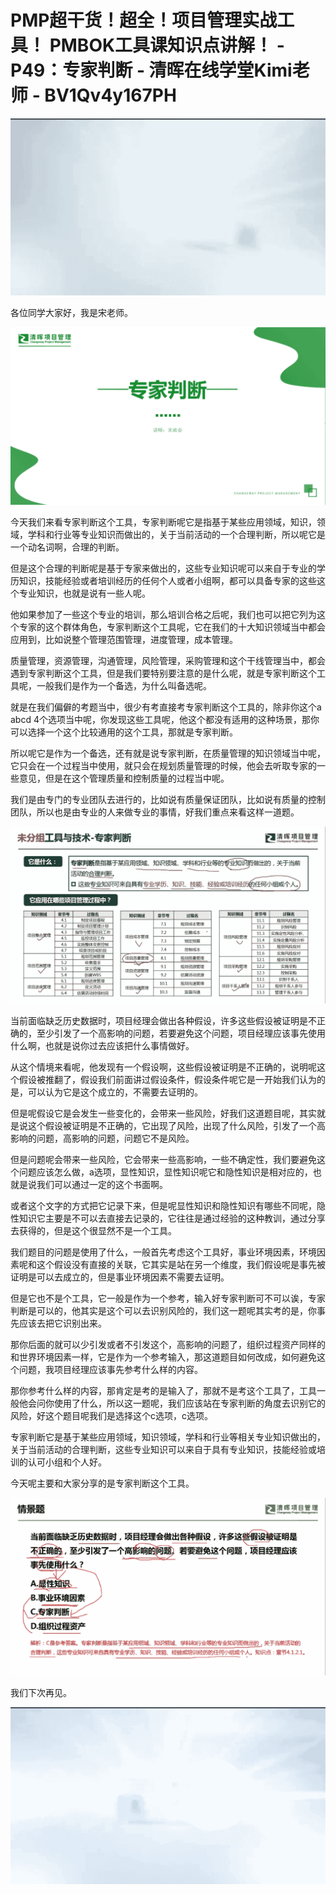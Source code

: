 # PMP超干货！超全！项目管理实战工具！ PMBOK工具课知识点讲解！ - P49：专家判断 - 清晖在线学堂Kimi老师 - BV1Qv4y167PH

![](img/b0b547ed686316653387023d79cfbb05_0.png)

各位同学大家好，我是宋老师。

![](img/b0b547ed686316653387023d79cfbb05_2.png)

今天我们来看专家判断这个工具，专家判断呢它是指基于某些应用领域，知识，领域，学科和行业等专业知识而做出的，关于当前活动的一个合理判断，所以呢它是一个动名词啊，合理的判断。

但是这个合理的判断呢是基于专家来做出的，这些专业知识呢可以来自于专业的学历知识，技能经验或者培训经历的任何个人或者小组啊，都可以具备专家的这些这个专业知识，也就是说有一些人呢。

他如果参加了一些这个专业的培训，那么培训合格之后呢，我们也可以把它列为这个专家的这个群体角色，专家判断这个工具呢，它在我们的十大知识领域当中都会应用到，比如说整个管理范围管理，进度管理，成本管理。

质量管理，资源管理，沟通管理，风险管理，采购管理和这个干线管理当中，都会遇到专家判断这个工具，但是我们要特别要注意的是什么呢，就是专家判断这个工具呢，一般我们是作为一个备选，为什么叫备选呢。

就是在我们偏僻的考题当中，很少有考直接考专家判断这个工具的，除非你这个a abcd 4个选项当中呢，你发现这些工具呢，他这个都没有适用的这种场景，那你可以选择一个这个比较通用的这个工具，那就是专家判断。

所以呢它是作为一个备选，还有就是说专家判断，在质量管理的知识领域当中呢，它只会在一个过程当中使用，就只会在规划质量管理的时候，他会去听取专家的一些意见，但是在这个管理质量和控制质量的过程当中呢。

我们是由专门的专业团队去进行的，比如说有质量保证团队，比如说有质量的控制团队，所以也是由专业的人来做专业的事情，好我们重点来看这样一道题。



![](img/b0b547ed686316653387023d79cfbb05_4.png)

当前面临缺乏历史数据时，项目经理会做出各种假设，许多这些假设被证明是不正确的，至少引发了一个高影响的问题，若要避免这个问题，项目经理应该事先使用什么啊，也就是说你过去应该把什么事情做好。

从这个情境来看呢，他发现有一个假设啊，这些假设被证明是不正确的，说明呢这个假设被推翻了，假设我们前面讲过假设条件，假设条件呢它是一开始我们认为的是，可以认为它是这个成立的，不需要去证明的。

但是呢假设它是会发生一些变化的，会带来一些风险，好我们这道题目呢，其实就是说这个假设被证明是不正确的，它出现了风险，出现了什么风险，引发了一个高影响的问题，高影响的问题，问题它不是风险。

但是问题呢会带来一些风险，它会带来一些高影响，一些不确定性，我们要避免这个问题应该怎么做，a选项，显性知识，显性知识呢它和隐性知识是相对应的，也就是说我们可以通过一定的这个书面啊。

或者这个文字的方式把它记录下来，但是呢显性知识和隐性知识有哪些不同呢，隐性知识它主要是不可以去直接去记录的，它往往是通过经验的这种教训，通过分享去获得的，但是这个很显然不是一个工具。

我们题目的问题是使用了什么，一般首先考虑这个工具好，事业环境因素，环境因素呢和这个假设没有直接的关联，它其实是站在另一个维度，我们假设呢是事先被证明是可以去成立的，但是事业环境因素不需要去证明。

但是它也不是个工具，它一般是作为一个参考，输入好专家判断可不可以诶，专家判断是可以的，他其实是这个可以去识别风险的，我们这一题呢其实考的是，你事先应该去把它识别出来。

那你后面的就可以少引发或者不引发这个，高影响的问题了，组织过程资产同样的和世界环境因素一样，它是作为一个参考输入，那这道题目如何改成，如何避免这个问题，我项目经理应该事先参考什么样的内容。

那你参考什么样的内容，那肯定是考的是输入了，那就不是考这个工具了，工具一般他会问你使用了什么，所以这一题呢，我们应该站在专家判断的角度去识别它的风险，好这个题目呢我们是选择这个c选项，c选项。

专家判断它是基于某些应用领域，知识领域，学科和行业等相关专业知识做出的，关于当前活动的合理判断，这些专业知识可以来自于具有专业知识，技能经验或培训的认可小组和个人好。

今天呢主要和大家分享的是专家判断这个工具。

![](img/b0b547ed686316653387023d79cfbb05_6.png)

我们下次再见。

![](img/b0b547ed686316653387023d79cfbb05_8.png)